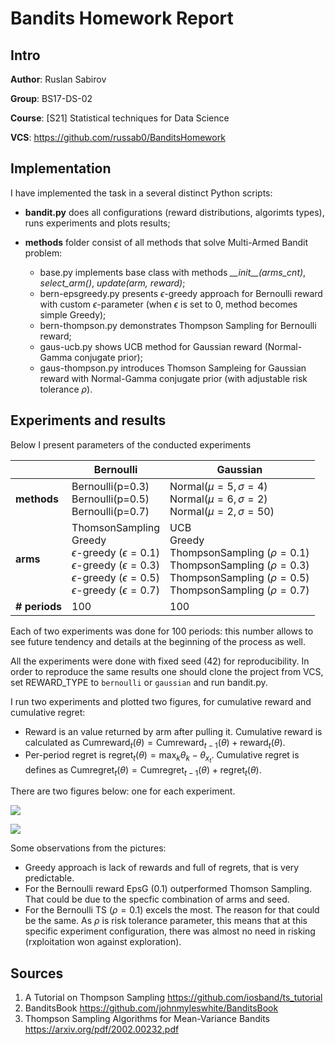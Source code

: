# Bandits Homework Report

## Intro
**Author**: Ruslan Sabirov

**Group**: BS17-DS-02

**Course**: [S21] Statistical techniques for Data Science

**VCS**: https://github.com/russab0/BanditsHomework

## Implementation

I have implemented the task in a several distinct Python scripts:
- **bandit.py** does all configurations (reward distributions, algorimts types), runs experiments and plots results;

- **methods** folder consist of all methods that solve Multi-Armed Bandit problem:
    - base.py implements base class with methods _\_\_init\_\_(arms_cnt)_, _select_arm()_, _update(arm, reward)_;
    - bern-epsgreedy.py presents $\epsilon$-greedy approach for Bernoulli reward with custom $\epsilon$-parameter (when $\epsilon$ is set to 0, method becomes simple Greedy);
    - bern-thompson.py demonstrates Thompson Sampling for Bernoulli reward;
    - gaus-ucb.py shows UCB method for Gaussian reward (Normal-Gamma conjugate prior);
    - gaus-thompson.py introduces Thomson Sampleing for Gaussian reward with Normal-Gamma conjugate prior (with adjustable risk tolerance $\rho$).


## Experiments and results

Below I present parameters of the conducted experiments

|         |Bernoulli           | Gaussian  |
| ------------- |-------------| -----|
| **methods**   | Bernoulli(p=0.3) <br> Bernoulli(p=0.5)<br>Bernoulli(p=0.7) | Normal($\mu=5, \sigma=4$)<br>Normal($\mu=6, \sigma=2$)<br>Normal($\mu=2, \sigma=50$) |
| **arms**      | ThomsonSampling<br> Greedy <br> $\epsilon$-greedy ($\epsilon=0.1$) <br> $\epsilon$-greedy ($\epsilon=0.3$)<br> $\epsilon$-greedy ($\epsilon=0.5$)<br> $\epsilon$-greedy ($\epsilon=0.7$)      |  UCB<br>Greedy<br> ThompsonSampling ($\rho=0.1$)<br> ThompsonSampling ($\rho=0.3$)<br>ThompsonSampling ($\rho=0.5$)<br>ThompsonSampling ($\rho=0.7$)|
| **# periods** | 100       |   100 |

Each of two experiments was done for 100 periods: this number allows to see future tendency and details at the beginning of the process as well.

All the experiments were done with fixed seed (42) for reproducibility. In order to reproduce the same results one should clone the project from VCS, set REWARD_TYPE to `bernoulli` or `gaussian` and run bandit.py.

I run two experiments and plotted two figures, for cumulative reward and cumulative regret:
- Reward is an value returned by arm after pulling it. Cumulative reward is calculated as $\operatorname{Cumreward}_{t}(\theta)=\operatorname{Cumreward}_{t-1}(\theta) + \operatorname{reward}_{t}(\theta)$.
- Per-period regret is $\operatorname{regret}_{t}(\theta)=\max _{k} \theta_{k}-\theta_{x_{t}}$. Cumulative regret is defines as $\operatorname{Cumregret}_{t}(\theta)=\operatorname{Cumregret}_{t-1}(\theta) + \operatorname{regret}_{t}(\theta)$.

There are two figures below: one for each experiment.

![](https://i.imgur.com/iyFNR7a.png)

![](https://i.imgur.com/8n5a9FE.png)

Some observations from the pictures:
- Greedy approach is lack of rewards and full of regrets, that is very predictable.
- For the Bernoulli reward EpsG (0.1) outperformed Thomson Sampling. That could be due to the specfic combination of arms and seed.
- For the Bernoulli TS ($\rho = 0.1$) excels the most. The reason for that could be the same. As $\rho$ is risk tolerance parameter, this means that at this specific experiment configuration, there was almost no need in risking (rxploitation won against exploration).


## Sources
1. A Tutorial on Thompson Sampling https://github.com/iosband/ts_tutorial
1. BanditsBook https://github.com/johnmyleswhite/BanditsBook
1. Thompson Sampling Algorithms for Mean-Variance Bandits
   https://arxiv.org/pdf/2002.00232.pdf